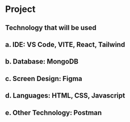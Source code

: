 # Project
## Technology that will be used
## a. IDE: VS Code, VITE, React, Tailwind
## b. Database: MongoDB
## c. Screen Design: Figma
## d. Languages: HTML, CSS, Javascript
## e. Other Technology: Postman
